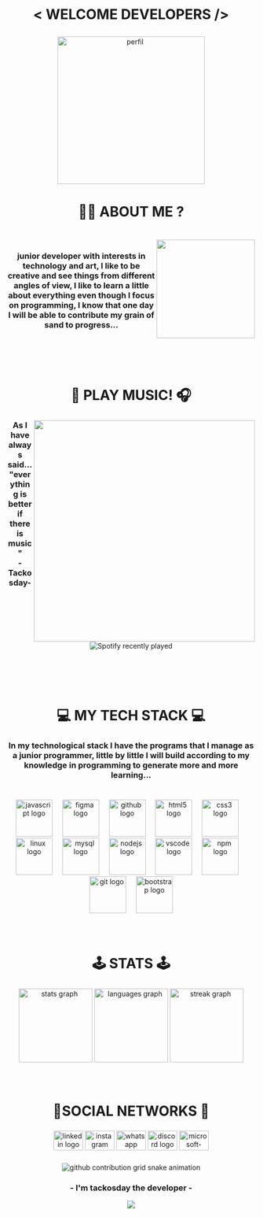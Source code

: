 
<h1 align="center"><p>< WELCOME DEVELOPERS /></p></h1>
<p align="center">
  <img src="https://github.com/JuanDavidEscalanteCastaneda-Campus/JuanDavidEscalanteCastaneda-Campus/blob/main/images/perfil.gif" alt="perfil"height="300">
</p>

<h1 align="center">👨‍🚀 ABOUT ME ?</h1>

###
<br clear="both">

<img align="right" height="200" src="https://images-wixmp-ed30a86b8c4ca887773594c2.wixmp.com/f/3cf06a29-04a0-4466-9f83-ab6b9658149f/dempgi7-520f8d5f-63d4-4453-8822-dbc149ae27f8.gif?token=eyJ0eXAiOiJKV1QiLCJhbGciOiJIUzI1NiJ9.eyJzdWIiOiJ1cm46YXBwOjdlMGQxODg5ODIyNjQzNzNhNWYwZDQxNWVhMGQyNmUwIiwiaXNzIjoidXJuOmFwcDo3ZTBkMTg4OTgyMjY0MzczYTVmMGQ0MTVlYTBkMjZlMCIsIm9iaiI6W1t7InBhdGgiOiJcL2ZcLzNjZjA2YTI5LTA0YTAtNDQ2Ni05ZjgzLWFiNmI5NjU4MTQ5ZlwvZGVtcGdpNy01MjBmOGQ1Zi02M2Q0LTQ0NTMtODgyMi1kYmMxNDlhZTI3ZjguZ2lmIn1dXSwiYXVkIjpbInVybjpzZXJ2aWNlOmZpbGUuZG93bmxvYWQiXX0.TeuN0B5RgPUykYQkZXa8ArTYZ7GlxIpIVJUfQQMWCgM"  />

###

<h3 align="center">junior developer with interests in technology and art, I like to be creative and see things from different angles of view, I like to learn a little about everything even though I focus on programming, I know that one day I will be able to contribute my grain of sand to progress...</h3>

###
</br>
</br>
</br>
<h1 align="center">🎸 PLAY MUSIC! 🎧</h1>

###

<img align="right" height="450" src="https://1.bp.blogspot.com/-Lp7av8x9T4c/XXrzogtAAtI/AAAAAAAAhbs/Zmeye5w5iGgZhtMvOMVHvacS9yfluOPigCLcBGAsYHQ/s640/1a9daeb54d20147e085ad4467c69104b.gif"  />

###

<h3 align="center">As I have always said...<br> "everything is better if there is music" <br>-Tackosday-</h3>

###

<div align="center">
  <img src="https://spotify-recently-played-readme.vercel.app/api?user=31y342epyr5evbzw4sbo42ko6euu" alt="Spotify recently played"  />
</div>

###
</br>
</br>
</br>
<h1 align="center">💻 MY TECH STACK 💻</h1>

###
<h3 align="center">In my technological stack I have the programs that I manage as a junior programmer, little by little I will build according to my knowledge in programming to generate more and more learning...</h3>

###
<br>
<div align="center">
  <img src="https://cdn.jsdelivr.net/gh/devicons/devicon/icons/javascript/javascript-original.svg" height="75" alt="javascript logo"  />
  <img width="12" />
  <img src="https://cdn.jsdelivr.net/gh/devicons/devicon/icons/figma/figma-original.svg" height="75" alt="figma logo"  />
  <img width="12" />
  <img src="https://cdn.jsdelivr.net/gh/devicons/devicon/icons/github/github-original.svg" height="75" alt="github logo"  />
  <img width="12" />
  <img src="https://cdn.jsdelivr.net/gh/devicons/devicon/icons/html5/html5-original.svg" height="75" alt="html5 logo"  />
  <img width="12" />
  <img src="https://cdn.jsdelivr.net/gh/devicons/devicon/icons/css3/css3-original.svg" height="75" alt="css3 logo"  />
  <img width="12" />
  <img src="https://cdn.jsdelivr.net/gh/devicons/devicon/icons/linux/linux-original.svg" height="75" alt="linux logo"  />
  <img width="12" />
  <img src="https://cdn.jsdelivr.net/gh/devicons/devicon/icons/mysql/mysql-original.svg" height="75" alt="mysql logo"  />
  <img width="12" />
  <img src="https://cdn.jsdelivr.net/gh/devicons/devicon/icons/nodejs/nodejs-original.svg" height="75" alt="nodejs logo"  />
  <img width="12" />
  <img src="https://cdn.jsdelivr.net/gh/devicons/devicon/icons/vscode/vscode-original.svg" height="75" alt="vscode logo"  />
  <img width="12" />
  <img src="https://cdn.jsdelivr.net/gh/devicons/devicon/icons/npm/npm-original-wordmark.svg" height="75" alt="npm logo"  />
  <img width="12" />
  <img src="https://cdn.jsdelivr.net/gh/devicons/devicon/icons/git/git-original.svg" height="75" alt="git logo"  />
  <img width="12" />
  <img src="https://cdn.jsdelivr.net/gh/devicons/devicon/icons/bootstrap/bootstrap-original.svg" height="75" alt="bootstrap logo"  />
</div>

###

<br/>  

<h1 align="center">🕹️ STATS 🕹️</h1>

###

<div align="center">
  <img src="https://github-readme-stats.vercel.app/api?username=JuanDavidEscalanteCastaneda-Campus&hide_title=false&hide_rank=false&show_icons=true&include_all_commits=true&count_private=true&disable_animations=false&theme=tokyonight&locale=en&hide_border=true&order=1" height="150" alt="stats graph"  />
  <img src="https://github-readme-stats.vercel.app/api/top-langs?username=JuanDavidEscalanteCastaneda-Campus&locale=en&hide_title=false&layout=compact&card_width=320&langs_count=5&theme=tokyonight&hide_border=true&order=2" height="150" alt="languages graph"  />
  <img src="https://streak-stats.demolab.com?user=JuanDavidEscalanteCastaneda-Campus&locale=en&mode=daily&theme=tokyonight&hide_border=true&border_radius=10&date_format=M j[, Y]&order=3" height="150" alt="streak graph"  />
</div>

###
</br>

<h1 align="center">📱SOCIAL NETWORKS 📱</h1>

###


<div align="center">
  <img src="https://raw.githubusercontent.com/maurodesouza/profile-readme-generator/master/src/assets/icons/social/linkedin/default.svg" width="60" height="40" alt="linkedin logo"  />
  <img src="https://raw.githubusercontent.com/maurodesouza/profile-readme-generator/master/src/assets/icons/social/instagram/default.svg" width="60" height="40" alt="instagram logo"  />
  <img src="https://raw.githubusercontent.com/maurodesouza/profile-readme-generator/master/src/assets/icons/social/whatsapp/default.svg" width="60" height="40" alt="whatsapp logo"  />
  <img src="https://raw.githubusercontent.com/maurodesouza/profile-readme-generator/master/src/assets/icons/social/discord/default.svg" width="60" height="40" alt="discord logo"  />
  <img src="https://raw.githubusercontent.com/maurodesouza/profile-readme-generator/master/src/assets/icons/social/microsoft-outlook/default.svg" width="60" height="40" alt="microsoft-outlook logo"  />
</div>

###

  <div align="center">
<picture>
  <source media="(prefers-color-scheme: dark)" srcset="https://raw.githubusercontent.com/JuanDavidEscalanteCastaneda-Campus/JuanDavidEscalanteCastaneda-Campus/output/github-contribution-grid-snake-dark.svg">
  <source media="(prefers-color-scheme: light)" srcset="https://raw.githubusercontent.com/JuanDavidEscalanteCastaneda-Campus/JuanDavidEscalanteCastaneda-Campus/output/github-contribution-grid-snake.svg">
  <img alt="github contribution grid snake animation" src="https://raw.githubusercontent.com/JuanDavidEscalanteCastaneda-Campus//output/github-contribution-grid-snake.svg" align="center">
</picture>
    </div>

<h3 align="center">- I'm tackosday the developer -</h3>

<div align="center">
  <img src="https://profile-counter.glitch.me/JuanDavidEscalanteCastaneda-Campus/count.svg?"  />
</div>

###
